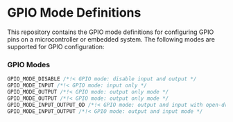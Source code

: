 # GPIO Mode Definitions

This repository contains the GPIO mode definitions for configuring GPIO pins on a microcontroller or embedded system. The following modes are supported for GPIO configuration:

### GPIO Modes
  ```c
  GPIO_MODE_DISABLE /*!< GPIO mode: disable input and output */
  GPIO_MODE_INPUT /*!< GPIO mode: input only */
  GPIO_MODE_OUTPUT /*!< GPIO mode: output only mode */
  GPIO_MODE_OUTPUT /*!< GPIO mode: output only mode */
  GPIO_MODE_INPUT_OUTPUT_OD /*!< GPIO mode: output and input with open-drain mode */
  GPIO_MODE_INPUT_OUTPUT /*!< GPIO mode: output and input mode */

